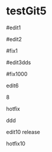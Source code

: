 # testGit5

#edit1

#edit2


#fix1

#edit3dds

#fix1000

edit6

8

hotfix

ddd

edit10
release

hotfix10